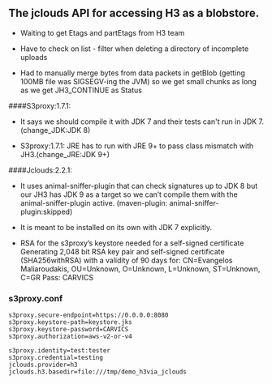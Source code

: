 
## The jclouds API for accessing H3 as a blobstore.


* Waiting to get Etags and partEtags from H3 team


* Have to check on list - filter when deleting a directory of incomplete uploads


* Had to manually merge bytes from data packets in getBlob (getting 100MB file was SIGSEGV-ing the JVM) so we get small chunks as long as we get JH3_CONTINUE as Status


####S3proxy:1.7.1:
 
 - It says we should compile it with JDK 7 and their tests can't run in JDK 7.(change_JDK:JDK 8)
 
 - S3proxy:1.7.1: JRE has to run with JRE 9+ to pass class mismatch with JH3.(change_JRE:JDK 9+)


####Jclouds:2.2.1: 

 - It uses animal-sniffer-plugin that can check signatures up to JDK 8 but our JH3 has JDK 9 as a target so we can’t compile them with the animal-sniffer-plugin    active. (maven-plugin: animal-sniffer-plugin:skipped)
 
 - It is meant to be installed on its own with JDK 7 explicitly.


* RSA for the s3proxy’s keystore needed for a self-signed certificate
 Generating 2,048 bit RSA key pair and self-signed certificate (SHA256withRSA) with a validity of 90 days for: CN=Evangelos Maliaroudakis, OU=Unknown, O=Unknown, L=Unknown, ST=Unknown, C=GR
Pass: CARVICS

### s3proxy.conf
```properties
s3proxy.secure-endpoint=https://0.0.0.0:8080
s3proxy.keystore-path=keystore.jks
s3proxy.keystore-password=CARVICS
s3proxy.authorization=aws-v2-or-v4

s3proxy.identity=test:tester
s3proxy.credential=testing
jclouds.provider=h3
jclouds.h3.basedir=file:///tmp/demo_h3via_jclouds
```
